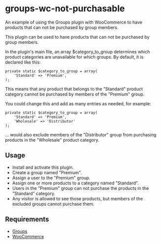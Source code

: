 # groups-wc-not-purchasable
An example of using the Groups plugin with WooCommerce to have products that can not be purchased by group members.

This plugin can be used to have products that can not be purchased by group members.

In the plugin's main file, an array $category_to_group determines which product categories are unavailable for which groups. By default, it is declared like this:

```
private static $category_to_group = array(
	'Standard' => 'Premium',
);
```

This means that any product that belongs to the "Standard" product category cannot be purchased by members of the "Premium" group.

You could change this and add as many entries as needed, for example:

```
private static $category_to_group = array(
	'Standard' => 'Premium',
	'Wholesale' => 'Distributor'
);
```

... would also exclude members of the "Distributor" group from purchasing products in the "Wholesale" product category.

## Usage

- Install and activate this plugin.
- Create a group named "Premium".
- Assign a user to the "Premium" group.
- Assign one or more products to a category named "Standard".
- Users in the "Premium" group can not purchase the products in the "Standard" category.
- Any visitor is allowed to see those products, but members of the excluded groups cannot purchase them.

## Requirements
- [Groups](http://wordpress.org/plugins/groups/)
- [WooCommerce](http://wordpress.org/plugins/woocommerce/)

